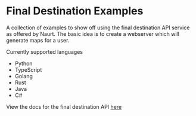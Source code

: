 # Final Destination Examples

A collection of examples to show off using the final destination API service 
as offered by Naurt. The basic idea is to create a webserver which will generate
maps for a user.

Currently supported languages

- Python
- TypeScript
- Golang
- Rust
- Java
- C#

View the docs for the final destination API [here](https://docs.naurt.com/)